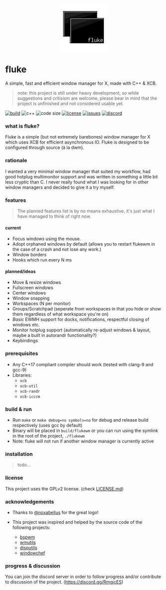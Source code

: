 <p align=center><img alt="logo" src="logos/fluke_transparent.png" width=30%/></p>

# fluke
A simple, fast and efficient window manager for X, made with C++ & XCB.

> note: this project is still under heavy development, so while suggestions and critisism are welcome, please bear in mind that the project is unfinished and not considered usable yet.

[![build](https://img.shields.io/travis/Jackojc/flukewm.svg?style=flat)](https://travis-ci.org/Jackojc/flukewm)
![c++](https://img.shields.io/badge/c%2B%2B-%3E%3D17-blue.svg?style=flat)
![code size](https://img.shields.io/github/languages/code-size/Jackojc/flukewm.svg)
[![license](https://img.shields.io/github/license/Jackojc/flukewm.svg?style=flat)](./LICENSE)
[![issues](https://img.shields.io/github/issues/Jackojc/flukewm.svg?style=flat)](https://github.com/Jackojc/flukewm/issues)
[![discord](https://img.shields.io/discord/537732103765229590.svg?label=discord&style=flat)](https://discord.gg/RmgjcES)
### what is fluke?
Fluke is a simple (but not extremely barebones) window manager for X which uses XCB for efficient asynchronous IO. Fluke is designed to be configured through source (á la dwm).

### rationale
I wanted a very minimal window manager that suited my workflow, had good hotplug multimonitor support and was written in something a little bit less cryptic than C. I never really found what I was looking for in other window managers and decided to give it a try myself.

### features
> The planned features list is by no means exhaustive, it's just what I have managed to think of right now.

#### current
- Focus windows using the mouse.
- Adopt orphaned windows by default (allows you to restart flukewm in the case of a crash and not lose any work.)
- Window borders
- Hooks which run every N ms

#### planned/ideas
- Move & resize windows
- Fullscreen windows
- Center windows
- Window snapping
- Workspaces (N per monitor)
- Groups/Scratchpad (seperate from workspaces in that you hide or show them regardless of what workspace you're on)
- _Basic_ EWMH support for docks, notifications, respectful closing of windows etc.
- Monitor hotplug support (automatically re-adjust windows & layout, maybe a built in autorandr functionality?)
- Keybindings

### prerequisites
- Any C++17 compliant compiler should work (tested with clang-9 and gcc-9)
- Libraries:
	- `xcb`
	- `xcb-util`
	- `xcb-randr`
	- `xcb-icccm`

### build & run
- Run `make` or `make debug=no symbols=no` for debug and release build respectively (uses gcc by default)
- Binary will be placed in `build/flukewm` or you can run using the symlink in the root of the project, `./flukewm`
- Note: fluke will not run if another window manager is currently active

### installation
> todo...

### license
This project uses the GPLv2 license. (check [LICENSE.md](LICENSE.md))

### acknowledgements
- Thanks to [@noxabellus](https://github.com/noxabellus) for the great logo!

- This project was inspired and helped by the source code of the following projects:
	- [bspwm](https://github.com/baskerville/bspwm)
	- [wmutils](https://github.com/wmutils/core)
	- [disputils](https://github.com/tudurom/disputils)
	- [windowchef](https://github.com/tudurom/windowchef)

### progress & discussion
You can join the discord server in order to follow progress and/or contribute to discussion of the project. (https://discord.gg/RmgjcES)



